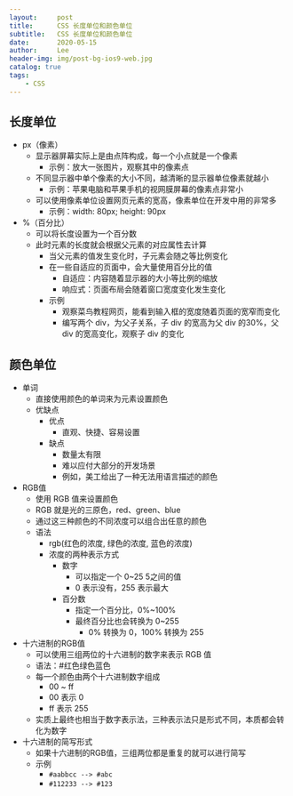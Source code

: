 ```yaml
---
layout:     post
title:      CSS 长度单位和颜色单位
subtitle:   CSS 长度单位和颜色单位
date:       2020-05-15
author:     Lee
header-img: img/post-bg-ios9-web.jpg
catalog: true
tags:
    - CSS
---
```


## 长度单位
  - px（像素）
	  - 显示器屏幕实际上是由点阵构成，每一个小点就是一个像素
		  - 示例：放大一张图片，观察其中的像素点
	  - 不同显示器中单个像素的大小不同，越清晰的显示器单位像素就越小
		  - 示例：苹果电脑和苹果手机的视网膜屏幕的像素点非常小
	  - 可以使用像素单位设置网页元素的宽高，像素单位在开发中用的非常多
		  - 示例：width: 80px; height: 90px
  - %（百分比）
	  - 可以将长度设置为一个百分数
	  - 此时元素的长度就会根据父元素的对应属性去计算
		  - 当父元素的值发生变化时，子元素会随之等比例变化
		  - 在一些自适应的页面中，会大量使用百分比的值
			  - 自适应：内容随着显示器的大小等比例的缩放
			  - 响应式：页面布局会随着窗口宽度变化发生变化
		  - 示例
			  - 观察菜鸟教程网页，能看到输入框的宽度随着页面的宽窄而变化
			  - 编写两个 div，为父子关系，子 div 的宽高为父 div 的30%，父 div 的宽高变化，观察子 div 的变化

## 颜色单位
  - 单词
	  - 直接使用颜色的单词来为元素设置颜色
	  - 优缺点
		  - 优点
			  - 直观、快捷、容易设置
		  - 缺点
			  - 数量太有限
			  - 难以应付大部分的开发场景
			  - 例如，美工给出了一种无法用语言描述的颜色
  - RGB值
	  - 使用 RGB 值来设置颜色
	  - RGB 就是光的三原色，red、green、blue
	  - 通过这三种颜色的不同浓度可以组合出任意的颜色
	  - 语法
		  - rgb(红色的浓度, 绿色的浓度, 蓝色的浓度)
		  - 浓度的两种表示方式
			  - 数字
				  - 可以指定一个 0~25 5之间的值
				  - 0 表示没有，255 表示最大
			  - 百分数
				  - 指定一个百分比，0%~100%
				  - 最终百分比也会转换为 0~255
					  - 0% 转换为 0，100% 转换为 255
  - 十六进制的RGB值
	  - 可以使用三组两位的十六进制的数字来表示 RGB 值
	  - 语法：#红色绿色蓝色
	  - 每一个颜色由两个十六进制数字组成
		  - 00 ~ ff
		  - 00 表示 0
		  - ff 表示 255
	  - 实质上最终也相当于数字表示法，三种表示法只是形式不同，本质都会转化为数字
  - 十六进制的简写形式
	  - 如果十六进制的RGB值，三组两位都是重复的就可以进行简写
	  - 示例
		  - `#aabbcc --> #abc`
		  - `#112233 --> #123`
